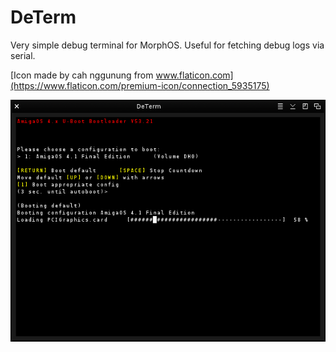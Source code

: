 # DeTerm
Very simple debug terminal for MorphOS.
Useful for fetching debug logs via serial.

[Icon made by cah nggunung from www.flaticon.com](https://www.flaticon.com/premium-icon/connection_5935175)

![DeTerm](docs/grab.png)
